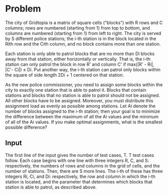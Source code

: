 # Problem

The city of Gridtopia is a matrix of square cells ("blocks") with R rows and C columns; rows are numbered (starting from 1) from top to bottom, and columns are numbered (starting from 1) from left to right. The city is served by S different police stations; the i-th station is in the block located in the Rith row and the Cith column, and no block contains more than one station.

Each station is only able to patrol blocks that are no more than Di blocks away from that station, either horizontally or vertically. That is, the i-th station can only patrol the block in row R' and column C' if max(|R' - Ri|, |C'- Ci|) ≤ Di. Put another way, the i-th station can patrol only blocks within the square of side length 2Di + 1 centered on that station.

As the new police commissioner, you need to assign some blocks within the city to exactly one station that is able to patrol it. Blocks that contain stations and blocks that no station is able to patrol should not be assigned. All other blocks have to be assigned. Moreover, you must distribute this assignment load as evenly as possible among stations. Let Ai denote the number of blocks assigned to the i-th station; then your goal is to minimize the difference between the maximum of all the Ai values and the minimum of all of the Ai values. If you make optimal assignments, what is the smallest possible difference?

## Input

The first line of the input gives the number of test cases, T. T test cases follow. Each case begins with one line with three integers R, C, and S: respectively, the numbers of rows and columns in the grid of cells, and the number of stations. Then, there are S more lines. The i-th of these has three integers Ri, Ci, and Di: respectively, the row and column in which the i-th station is located, and the parameter that determines which blocks that station is able to patrol, as described above.
